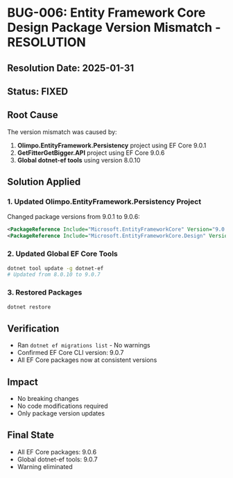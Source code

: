# BUG-006: Entity Framework Core Design Package Version Mismatch - RESOLUTION

## Resolution Date: 2025-01-31
## Status: FIXED

## Root Cause
The version mismatch was caused by:
1. **Olimpo.EntityFramework.Persistency** project using EF Core 9.0.1
2. **GetFitterGetBigger.API** project using EF Core 9.0.6
3. **Global dotnet-ef tools** using version 8.0.10

## Solution Applied

### 1. Updated Olimpo.EntityFramework.Persistency Project
Changed package versions from 9.0.1 to 9.0.6:
```xml
<PackageReference Include="Microsoft.EntityFrameworkCore" Version="9.0.6" />
<PackageReference Include="Microsoft.EntityFrameworkCore.Design" Version="9.0.6">
```

### 2. Updated Global EF Core Tools
```bash
dotnet tool update -g dotnet-ef
# Updated from 8.0.10 to 9.0.7
```

### 3. Restored Packages
```bash
dotnet restore
```

## Verification
- Ran `dotnet ef migrations list` - No warnings
- Confirmed EF Core CLI version: 9.0.7
- All EF Core packages now at consistent versions

## Impact
- No breaking changes
- No code modifications required
- Only package version updates

## Final State
- All EF Core packages: 9.0.6
- Global dotnet-ef tools: 9.0.7
- Warning eliminated